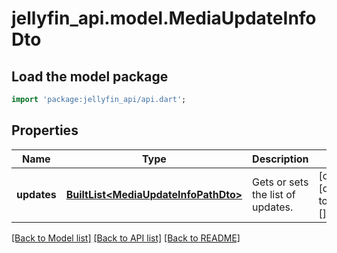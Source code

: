# jellyfin_api.model.MediaUpdateInfoDto

## Load the model package
```dart
import 'package:jellyfin_api/api.dart';
```

## Properties
Name | Type | Description | Notes
------------ | ------------- | ------------- | -------------
**updates** | [**BuiltList&lt;MediaUpdateInfoPathDto&gt;**](MediaUpdateInfoPathDto.md) | Gets or sets the list of updates. | [optional] [default to const []]

[[Back to Model list]](../README.md#documentation-for-models) [[Back to API list]](../README.md#documentation-for-api-endpoints) [[Back to README]](../README.md)


